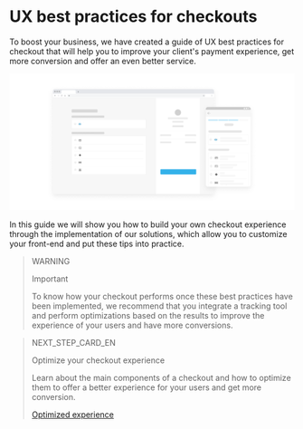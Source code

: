 # UX best practices for checkouts

To boost your business, we have created a guide of UX best practices for checkout that will help you to improve your client's payment experience, get more conversion and offer an even better service. 

![en best practices introduction](/images/best-practices-guide/EngIntroduccionBuenasPracticas.png)

In this guide we will show you how to build your own checkout experience through the implementation of our solutions, which allow you to customize your front-end and put these tips into practice.

> WARNING 
> 
> Important
> 
> To know how your checkout performs once these best practices have been implemented, we recommend that you integrate a tracking tool and perform optimizations based on the results to improve the experience of your users and have more conversions.

> NEXT_STEP_CARD_EN
>
> Optimize your checkout experience
>
> Learn about the main components of a checkout and how to optimize them to offer a better experience for your users and get more conversion.
>
> [Optimized experience](https://www.mercadopago[FAKER][URL][DOMAIN]/developers/en/guides/resources/best-practices-guide/optimized-experience)